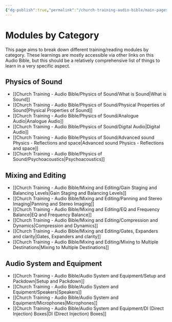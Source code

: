 ```yaml
---
{"dg-publish":true,"permalink":"/church-training-audio-bible/main-pages/training-modules/"}
---
```



# Modules by Category
This page aims to break down different training/reading modules by category. 
These learnings are mostly accessible via other links on this Audio Bible, but this should be a relatively comprehensive list of things to learn in a very specific aspect.


## Physics of Sound
- [[Church Training - Audio Bible/Physics of Sound/What is Sound\|What is Sound]]
- [[Church Training - Audio Bible/Physics of Sound/Physical Properties of Sound\|Physical Properties of Sound]]
- [[Church Training - Audio Bible/Physics of Sound/Analogue Audio\|Analogue Audio]]
- [[Church Training - Audio Bible/Physics of Sound/Digital Audio\|Digital Audio]]
- [[Church Training - Audio Bible/Physics of Sound/Advanced sound Physics - Reflections and space\|Advanced sound Physics - Reflections and space]]
- [[Church Training - Audio Bible/Physics of Sound/Psychoacoustics\|Psychoacoustics]]
## Mixing and Editing
- [[Church Training - Audio Bible/Mixing and Editing/Gain Staging and Balancing Levels\|Gain Staging and Balancing Levels]]
- [[Church Training - Audio Bible/Mixing and Editing/Panning and Stereo Imaging\|Panning and Stereo Imaging]]
- [[Church Training - Audio Bible/Mixing and Editing/EQ and Frequency Balance\|EQ and Frequency Balance]]
- [[Church Training - Audio Bible/Mixing and Editing/Compression and Dynamics\|Compression and Dynamics]]
- [[Church Training - Audio Bible/Mixing and Editing/Gates, Expanders and clarity\|Gates, Expanders and clarity]]
- [[Church Training - Audio Bible/Mixing and Editing/Mixing to Multiple Destinations\|Mixing to Multiple Destinations]]

## Audio System and Equipment
- [[Church Training - Audio Bible/Audio System and Equipment/Setup and Packdown\|Setup and Packdown]]
- [[Church Training - Audio Bible/Audio System and Equipment/Speakers\|Speakers]]
- [[Church Training - Audio Bible/Audio System and Equipment/Microphones\|Microphones]]
- [[Church Training - Audio Bible/Audio System and Equipment/DI (Direct Injection) Boxes\|DI (Direct Injection) Boxes]]
